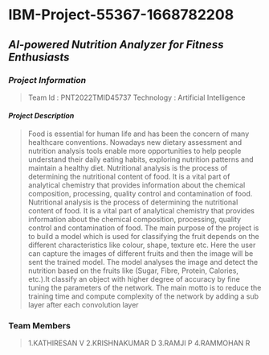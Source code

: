 # IBM-Project-55367-1668782208

## _AI-powered Nutrition Analyzer for Fitness Enthusiasts_

###  _Project Information_

> Team Id : PNT2022TMID45737
> Technology : Artificial Intelligence

#### _Project Description_

> Food is essential for human life and has been the concern of many healthcare conventions. Nowadays new dietary assessment and nutrition analysis tools enable more opportunities to help people understand their daily eating habits, exploring nutrition patterns and maintain a healthy diet. Nutritional analysis is the process of determining the nutritional content of food. It is a vital part of analytical chemistry that provides information about the chemical composition, processing, quality control and contamination of food. Nutritional analysis is the process of determining the nutritional content of food. It is a vital part of analytical chemistry that provides information about the chemical composition, processing, quality control and contamination of food.
The main purpose of the project is to build a model which is used for classifying
the fruit depends on the different characteristics like colour, shape, texture etc. Here the user
can capture the images of different fruits and then the image will be sent the trained model.
The model analyses the image and detect the nutrition based on the fruits like (Sugar, Fibre,
Protein, Calories, etc.).It classify an object with higher degree of accuracy by fine tuning the
parameters of the network. The main motto is to reduce the training time and compute
complexity of the network by adding a sub layer after each convolution layer


### Team Members

>  1.KATHIRESAN V
>   2.KRISHNAKUMAR D
>   3.RAMJI P
>   4.RAMMOHAN R
